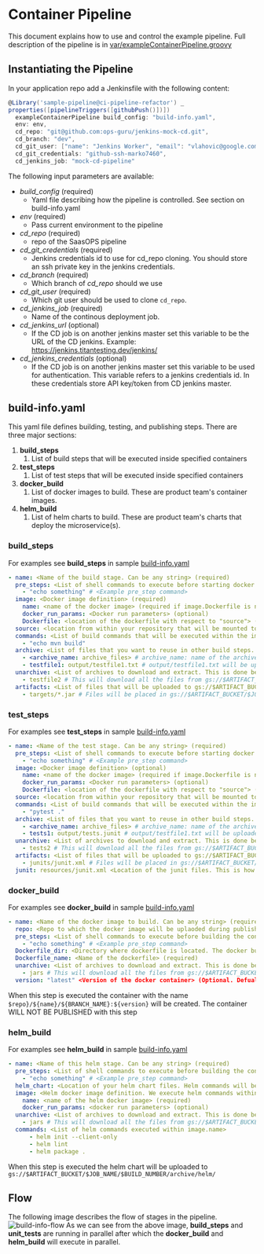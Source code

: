 # Container Pipeline
This document explains how to use and control the example pipeline. Full description of the pipeline is in 
[var/exampleContainerPipeline.groovy](../vars/exampleContainerPipeline.groovy)

## Instantiating the Pipeline
In your application repo add a Jenkinsfile with the following content:
```groovy
@Library('sample-pipeline@ci-pipeline-refactor') _
properties([pipelineTriggers([githubPush()])])
  exampleContainerPipeline build_config: "build-info.yaml",
  env: env,
  cd_repo: "git@github.com:ops-guru/jenkins-mock-cd.git",
  cd_branch: "dev",
  cd_git_user: ["name": "Jenkins Worker", "email": "vlahovic@google.com"],
  cd_git_credentials: "github-ssh-marko7460",
  cd_jenkins_job: "mock-cd-pipeline"
```

The following input parameters are available:
* *build_config* (required)
   * Yaml file describing how the pipeline is controlled. See section on build-info.yaml
* *env* (required)
   * Pass current environment to the pipeline
* *cd_repo* (required)
   * repo of the SaasOPS pipeline
* *cd_git_credentials* (required)
   * Jenkins credentials id to use for cd_repo cloning. You should store an ssh private key in the jenkins credentials.
* *cd_branch* (required)
   * Which branch of *cd_repo* should we use
* *cd_git_user* (required)
   * Which git user should be used to clone `cd_repo`.
* *cd_jenkins_job* (required)
   * Name of the continous deployment job.
* *cd_jenkins_url* (optional)
   * If the CD job is on another jenkins master set this variable to be the URL of the CD jenkins. 
   Example: https://jenkins.titantesting.dev/jenkins/
* *cd_jenkins_credentials* (optional)
   * If the CD job is on another jenkins master set this variable to be used for authentication. This variable refers to
   a jenkins credentials id. In these credentials store API key/token from CD jenkins master.
   
## build-info.yaml
This yaml file defines building, testing, and publishing steps. There are three major sections:
1. **build_steps**
   1. List of build steps that will be executed inside specified containers
1. **test_steps**
   1. List of test steps that will be executed inside specified containers
1. **docker_build**
   1. List of docker images to build. These are product team's container images.
1. **helm_build**
   1. List of helm charts to build. These are product team's charts that deploy the microservice(s).
   
### build_steps
For examples see **build_steps** in sample [build-info.yaml](../resources/build-info.yaml)
```yaml
- name: <Name of the build stage. Can be any string> (required)
  pre_steps: <List of shell commands to execute before starting docker image.name> (optional)
    - "echo something" # <Example pre_step command>
  image: <Docker image definition> (required)
    name: <name of the docker image> (required if image.Dockerfile is not defined)
    docker_run_params: <Docker run parameters> (optional)
    Dockerfile: <location of the dockerfile with respect to "source"> (required if image.name is not defined)
  source: <location from within your repository that will be mounted to the image> (optional. Default: "." (Mount the whole repo))
  commands: <List of build commands that will be executed within the image.name conatiner> (required)
    - "echo mvn build"
  archive: <List of files that you want to reuse in other build steps. These files will be uploaded to GCS> (optional)
    - <archive_name: archive_files> # archive_name: name of the archive, archive_files: File(s) to be uploaded to archive
    - testfile1: output/testfile1.txt # output/testfile1.txt will be uploaded to gs://$ARTIFACT_BUCKET/$JOB_NAME/$BUILD_NUMBER/archive/testfile1
  unarchive: <List of archives to download and extract. This is done before pre_steps and image> (optional)
    - testfile2 # This will download all the files from gs://$ARTIFACT_BUCKET/$JOB_NAME/$BUILD_NUMBER/archive/testfile2/* to newly created directory testfile2 in your workspace
  artifacts: <List of files that will be uploaded to gs://$ARTIFACT_BUCKET/$JOB_NAME/$BUILD_NUMBER/archive/artifacts/ > (optional)
    - targets/*.jar # Files will be placed in gs://$ARTIFACT_BUCKET/$JOB_NAME/$BUILD_NUMBER/archive/artifacts/targets/*.jar
```

### test_steps
For examples see **test_steps** in sample [build-info.yaml](../resources/build-info.yaml)
```yaml
- name: <Name of the test stage. Can be any string> (required)
  pre_steps: <List of shell commands to execute before starting docker image.name> (optional)
    - "echo something" # <Example pre_step command>
  image: <Docker image definition> (optional)
    name: <name of the docker image> (required if image.Dockerfile is not defined)
    docker_run_params: <Docker run parameters> (optional)
    Dockerfile: <location of the dockerfile with respect to "source"> (required if image.name is not defined)
  source: <location from within your repository that will be mounted to the image> (optional. Default: "." (Mount the whole repo))
  commands: <List of build commands that will be executed within the image.name conatiner> (required)
    - "pytest ."
  archive: <List of files that you want to reuse in other build steps. These files will be uploaded to GCS> (optional)
    - <archive_name: archive_files> # archive_name: name of the archive, archive_files: File(s) to be uploaded to archive
    - tests1: output/tests.junit # output/testfile1.txt will be uploaded to gs://$ARTIFACT_BUCKET/$JOB_NAME/$BUILD_NUMBER/archive/test1
  unarchive: <List of archives to download and extract. This is done before pre_steps and image> (optional)
    - tests2 # This will download all the files from gs://$ARTIFACT_BUCKET/$JOB_NAME/$BUILD_NUMBER/archive/test2/* to newly created directory tests2 in your workspace
  artifacts: <List of files that will be uploaded to gs://$ARTIFACT_BUCKET/$JOB_NAME/$BUILD_NUMBER/archive/artifacts/ > (optional)
    - junits/junit.xml # Files will be placed in gs://$ARTIFACT_BUCKET/$JOB_NAME/$BUILD_NUMBER/archive/artifacts/targets/*.jar
  junit: resources/junit.xml <Location of the junit files. This is how tests are reported> (required)
```

### docker_build
For examples see **docker_build** in sample [build-info.yaml](../resources/build-info.yaml)
```yaml
- name: <Name of the docker image to build. Can be any string> (required)
  repo: <Repo to which the docker image will be uplaoded during publish stages> (required)
  pre_steps: <List of shell commands to execute before building the container> (optional)
    - "echo something" # <Example pre_step command>
  Dockerfile_dir: <Directory where dockerfile is located. The docker build will be executed from this directory> (required)
  Dockerfile_name: <Name of the dockerfile> (required)
  unarchive: <List of archives to download and extract. This is done before pre_steps and docker build> (optional)
    - jars # This will download all the files from gs://$ARTIFACT_BUCKET/$JOB_NAME/$BUILD_NUMBER/archive/jars/* to newly created directory jars in your workspace
  version: "latest" <Version of the docker container> (Optional. Defualt value is git commit sha)
```

When this step is executed the container with the name `$repo}/${name}/${BRANCH_NAME}:${version}` will be created. The
container WILL NOT BE PUBLISHED with this step

### helm_build
For examples see **helm_build** in sample [build-info.yaml](../resources/build-info.yaml)
```yaml
- name: <Name of this helm stage. Can be any string> (required)
  pre_steps: <List of shell commands to execute before building the container> (optional)
    - "echo something" # <Example pre_step command>
  helm_chart: <Location of your helm chart files. Helm commands will be executed within this directory> (required)
  image: <Helm docker image definition. We execute helm commands within this docker images> (required)
    name: <name of the helm docker image> (required)
    docker_run_params: <docker run parameters> (optional)
  unarchive: <List of archives to download and extract. This is done before pre_steps and docker build> (optional)
    - jars # This will download all the files from gs://$ARTIFACT_BUCKET/$JOB_NAME/$BUILD_NUMBER/archive/jars/* to newly created directory jars in your workspace
  commands: <List of helm commands executed within image.name>
      - helm init --client-only
      - helm lint
      - helm package .
```

When this step is executed the helm chart will be uploaded to `gs://$ARTIFACT_BUCKET/$JOB_NAME/$BUILD_NUMBER/archive/helm/`

## Flow
The following image describes the flow of stages in the pipeline.
![build-info-flow](images/build-info-flow.png)
As we can see from the above image, **build_steps** and **unit_tests** are running in parallel after which the 
**docker_build** and **helm_build** will execute in parallel.


   
